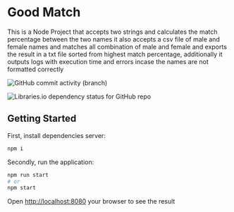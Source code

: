 # Good Match

This is a Node Project that accepts two strings and calculates the match percentage between the two names it also accepts a csv file of male and female names and matches all combination of male and female and exports the result in a txt file sorted from highest match percentage, additionally it outputs logs with execution time and errors incase the names are not formatted correctly

![GitHub commit activity (branch)](https://img.shields.io/github/commit-activity/m/freddymuleya16/GoodMatch/main?style=plastic)

![Libraries.io dependency status for GitHub repo](https://img.shields.io/librariesio/github/freddymuleya16/GoodMatch?style=plastic)

## Getting Started

First, install dependencies server:

```bash
npm i
```

Secondly, run the application:

```bash
npm run start
# or
npm start
```
Open [http://localhost:8080](http://localhost:8080) your browser to see the result